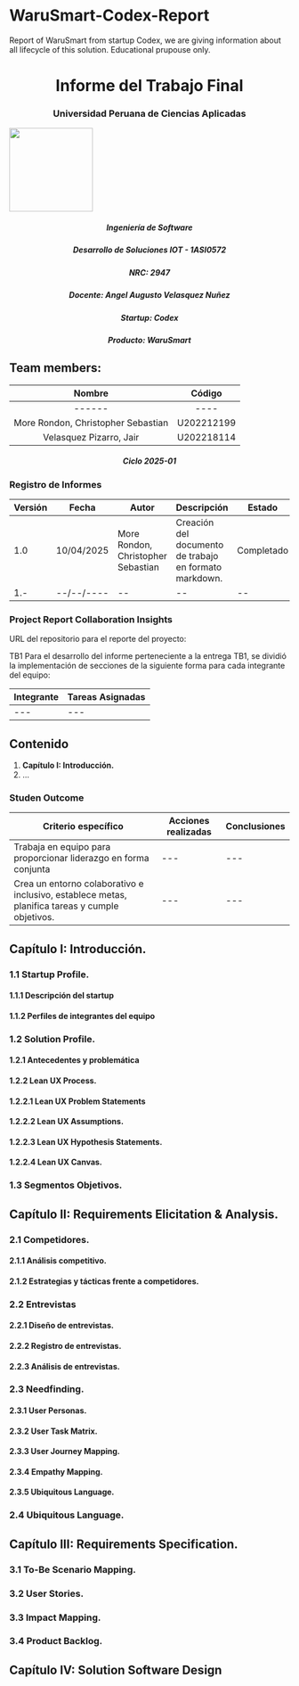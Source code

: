 # WaruSmart-Codex-Report
Report of WaruSmart from startup Codex, we are giving information about all lifecycle of this solution. Educational prupouse only.

<h1 style="text-align: center;"> Informe del Trabajo Final </h1>
<h3 style="text-align: center;"> Universidad Peruana de Ciencias Aplicadas </h3>

<tr>
  <div align='left'>
    <img src="https://upload.wikimedia.org/wikipedia/commons/f/fc/UPC_logo_transparente.png"width="150" height="150">
    </div>
</tr>

<h5 style="text-align: center"> Ingeniería de Software </h5>

<h5 style="text-align: center"> Desarrollo de Soluciones IOT - 1ASI0572 </h5>

<h5 style="text-align: center"> NRC: 2947 </h5>

<h5 style="text-align: center"> Docente: Angel Augusto Velasquez Nuñez </h5>

<h5 style="text-align: center"> Startup: Codex </h5>

<h5 style="text-align: center"> Producto: WaruSmart </h5>

## Team members:
| Nombre |Código|
|:-------:|:----------:|
|------|----|
|More Rondon, Christopher Sebastian|U202212199|
|Velasquez Pizarro, Jair|U202218114|

<h5 style="text-align: center"> Ciclo 2025-01 </h5>

### Registro de Informes

| Versión   | Fecha       | Autor      | Descripción                                                                                      | Estado    |
|-----------|-------------|------------|--------------------------------------------------------------------------------------------------|-----------|
| 1.0       |  10/04/2025| More Rondon, Christopher Sebastian | Creación del documento de trabajo en formato markdown. | Completado  |
| 1.-       |  --/--/----| -- | -- | --  |


### Project Report Collaboration Insights

URL del repositorio para el reporte del proyecto: 

TB1
Para el desarrollo del informe perteneciente a la entrega TB1, se dividió la implementación de secciones de la siguiente forma
para cada integrante del equipo:

| Integrante | Tareas Asignadas |
| --- | --- |
|---|---|

## Contenido

1. **Capítulo I: Introducción.**
2. ...

### Studen Outcome

| **Criterio específico** | **Acciones realizadas** | **Conclusiones** |
| --- | --- | --- |
| Trabaja en equipo para proporcionar liderazgo en forma conjunta | --- | --- |
| Crea un entorno colaborativo e inclusivo, establece metas, planifica tareas y cumple objetivos. |---|---|

## Capítulo I: Introducción.

### 1.1 **Startup Profile.**
####     1.1.1   Descripción del startup
####     1.1.2   Perfiles de integrantes del equipo
### 1.2 **Solution Profile.**
####     1.2.1   Antecedentes y problemática
####     1.2.2   Lean UX Process.
####     1.2.2.1 Lean UX Problem Statements
####     1.2.2.2 Lean UX Assumptions.
####     1.2.2.3 Lean UX Hypothesis Statements.
####     1.2.2.4 Lean UX Canvas.
### 1.3 **Segmentos Objetivos.**


## Capítulo II: Requirements Elicitation & Analysis.
### 2.1 **Competidores.**
####     2.1.1   Análisis competitivo.
####     2.1.2   Estrategias y tácticas frente a competidores.
### 2.2 **Entrevistas**
####     2.2.1   Diseño de entrevistas.
####     2.2.2   Registro de entrevistas.
####     2.2.3   Análisis de entrevistas.
### 2.3 **Needfinding.**
####     2.3.1   User Personas.
####     2.3.2   User Task Matrix.
####     2.3.3   User Journey Mapping.
####     2.3.4   Empathy Mapping.
####     2.3.5   Ubiquitous Language.
### 2.4 **Ubiquitous Language.**


## Capítulo III: Requirements Specification.
### 3.1 **To-Be Scenario Mapping.**
### 3.2 **User Stories.**
### 3.3 **Impact Mapping.**
### 3.4 **Product Backlog.**


## Capítulo IV: Solution Software Design

